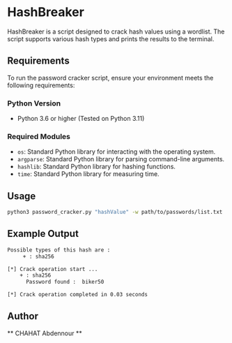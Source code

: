 # HashBreaker

HashBreaker is a script designed to crack hash values using a wordlist. 
The script supports various hash types and prints the results to the terminal.

## Requirements

To run the password cracker script, ensure your environment meets the following requirements:

### Python Version

- Python 3.6 or higher (Tested on Python 3.11)

### Required Modules

- `os`: Standard Python library for interacting with the operating system.
- `argparse`: Standard Python library for parsing command-line arguments.
- `hashlib`: Standard Python library for hashing functions.
- `time`: Standard Python library for measuring time.

## Usage

```sh
python3 password_cracker.py "hashValue" -w path/to/passwords/list.txt
```

## Example Output
```sh
Possible types of this hash are : 
     + : sha256

[*] Crack operation start ...
    + : sha256
	  Password found :	biker50 

[*] Crack operation completed in 0.03 seconds
```
## Author
  ** CHAHAT Abdennour **
